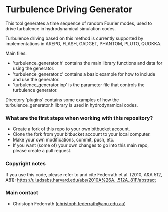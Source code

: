 # Turbulence Driving Generator #

This tool generates a time sequence of random Fourier modes, used to drive turbulence in hydrodynamical simulation codes.

Turbulence driving based on this method is currently supported by implementations in AREPO, FLASH, GADGET, PHANTOM, PLUTO, QUOKKA.

Main files:
 - 'turbulence_generator.h' contains the main library functions and data for using the generator.
 - 'turbulence_generator.c' contains a basic example for how to include and use the generator.
 - 'turbulence_generator.inp' is the parameter file that controls the turbulence generator.

Directory 'plugins' contains some examples of how the turbulence_generator.h library is used in hydrodynamical codes.

### What are the first steps when working with this repository? ###

* Create a fork of this repo to your own bitbucket account.
* Clone the fork from your bitbucket account to your local computer.
* Make your own modifications, commit, push, etc.
* If you want (some of) your own changes to go into this main repo, please create a pull request.

### Copyright notes ###

If you use this code, please refer to and cite Federrath et al. (2010, A&A 512, A81):
https://ui.adsabs.harvard.edu/abs/2010A%26A...512A..81F/abstract

### Main contact ###

* Christoph Federrath (christoph.federrath@anu.edu.au)
